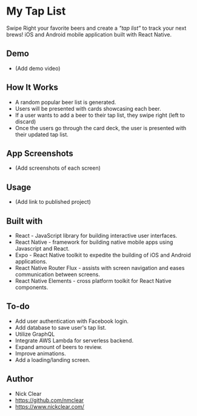 # My Tap List
Swipe Right your favorite beers and create a *"tap list"* to track your next brews! iOS and Android mobile application built with React Native.

## Demo
* (Add demo video)

## How It Works
* A random popular beer list is generated.
* Users will be presented with cards showcasing each beer.
* If a user wants to add a beer to their tap list, they swipe right (left to discard)
* Once the users go through the card deck, the user is presented with their updated tap list.

## App Screenshots
* (Add screenshots of each screen)

## Usage
* (Add link to published project)

## Built with
* React - JavaScript library for building interactive user interfaces.
* React Native - framework for building native mobile apps using Javascript and React.
* Expo - React Native toolkit to expedite the building of iOS and Android applications.
* React Native Router Flux - assists with screen navigation and eases communication between screens.
* React Native Elements - cross platform toolkit for React Native components.

## To-do
* Add user authentication with Facebook login.
* Add database to save user's tap list.
* Utilize GraphQL
* Integrate AWS Lambda for serverless backend.
* Expand amount of beers to review.
* Improve animations.
* Add a loading/landing screen.

## Author
* Nick Clear
* https://github.com/nmclear
* https://www.nickclear.com/

